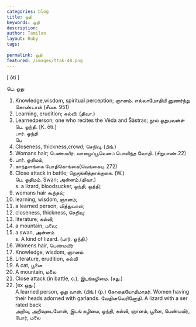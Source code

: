 ```yaml
---
categories: blog
title: ஓதி
keywords: ஓதி
description: 
author: Tamilan
layout: Ruby
tags: 
 
permalink: ஓதி
featured: /images/ttak-48.png
---
```

  
[ ōti ]  
  
பெ. ஓது  
1. Knowledge,wisdom, spiritual perception; ஞானம். எல்லாமோதியி னுணர்ந்து கொண்டான் (சீவக. 951)  
2. Learning, erudition; கல்வி. (திவா.)  
3. Learnedperson; one who recites the Vēda and Šāstras; நூல் ஓதுபவன்ள்  
பெ. ஓந்தி. [K. ōti.]  
பார். ஓந்தி  
பெ  
1. Closeness, thickness,crowd; செறிவு. (பிங்.)  
2. Womans hair; பெண்மயிர். வாழைப்பூவெனப் பொலிந்த வோதி. (சிறுபாண்.22)  
3. பார். ஓதிமம்,  
2. காந்தளங்கை யோதிகொங்கை(வெங்கையு. 272)  
4. Close attack in battle; நெருங்கித்தாக்குகை. (W.)  
பெ. ஓதிமம். Swan; அன்னம்.(திவா.)  
s. a lizard, bloodsucker, ஓந்தி, ஓத்தி;  
2. womans hair கூந்தல்;  
3. learning, wisdom, ஞானம்;  
4. a learned person, வித்துவான்;  
5. closeness, thickness, செறிவு;  
6. literature, கல்வி;  
7. a mountain, மலை;  
8. a swan, அன்னம்  
s. A kind of lizard. (பார். ஓந்தி.)  
2. Womens hair, பெண்மயிர்  
3. Knowledge, wisdom, ஞானம்  
4. Literature, erudition, கல்வி  
5. A cat, பூனை  
6. A mountain, மலை  
7. Close attack (in battle, c.), இடங்கழிமை. (சது.)  
8. [ex ஓது.]  
A learned person, ஓது வான். (பிங்.) (p.) கோதையோதிமாதர். Women having their heads adorned with garlands. வேதினவெரினோதி. A lizard with a ser rated back  
அறிவு, அறிவுடையோன், இடங் கழிமை, ஓந்தி, கல்வி, ஞானம், பூனை, பெண்மயிர், போர், மலை